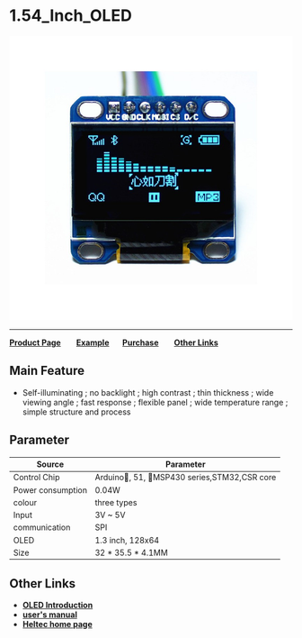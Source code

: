 # 1.54_Inch_OLED



<img src="img/products/display/oled/1.3_Inch/01.jpg">

------

**[Product Page](http://www.heltec.cn/project/1-3-inch-oled-screen/?lang=en)**&nbsp;&nbsp;&nbsp;&nbsp;&nbsp;&nbsp; **[Example](https://github.com/Heltec-Aaron-Lee/heltec1.3OLED)**&nbsp;&nbsp;&nbsp;&nbsp;&nbsp;&nbsp;**[Purchase](https://heltec.taobao.com/category-777108260-713176956.htm?spm=a1z10.33-c.w4010-6678898350.11.2293ae98vcbHaT&search=y&catName=OLED%C4%A3%BF%E9#bd)**&nbsp;&nbsp;&nbsp;&nbsp;&nbsp;&nbsp; **[Other Links](#Other-Links)**



## Main Feature

- Self-illuminating ; no backlight ; high contrast ; thin thickness ; wide viewing angle ; fast response ; flexible panel ; wide temperature range ; simple structure and process

  

## Parameter

| Source            | Parameter                                 |
| ----------------- | ----------------------------------------- |
| Control Chip      | Arduino, 51, MSP430 series,STM32,CSR core |
| Power consumption | 0.04W                                     |
| colour            | three types                               |
| Input             | 3V ~ 5V                                   |
| communication     | SPI                                       |
| OLED              | 1.3 inch, 128x64                          |
| Size              | 32 * 35.5 * 4.1MM                         |



## Other Links

- **[OLED Introduction](http://www.heltec.cn/download/OLED_Sepecification.pdf)**
- **[user's manual](http://www.heltec.cn/download/OLED_Instruction_book.pdf)**
- **[Heltec home page](http://www.heltec.cn/?lang=en)**